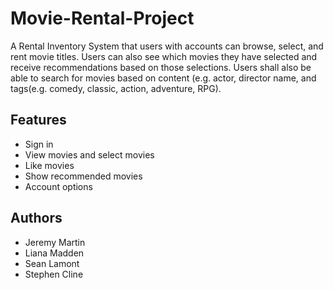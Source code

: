 # Movie-Rental-Project
  A Rental Inventory System that users with accounts can browse, select, and rent movie titles. Users can also see which movies they have selected and receive recommendations based on those selections. Users shall also be able to search for movies based on content (e.g. actor, director name, and tags(e.g. comedy, classic, action, adventure, RPG).
  
## Features
* Sign in
* View movies and select movies
* Like movies
* Show recommended movies
* Account options

## Authors
* Jeremy Martin
* Liana Madden
* Sean Lamont
* Stephen Cline
